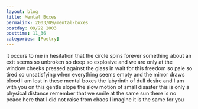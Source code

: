 ```yaml
---
layout: blog
title: Mental Boxes
permalink: 2003/09/mental-boxes
postday: 09/22 2003
posttime: 11_36
categories: [Poetry]
---
```


it occurs to me in hesitation
that the circle spins forever
something about an exit seems so
unbroken so deep so explosive
and we are only at the window
cheeks pressed against the glass
in wait for this freedom so
pale so tired so unsatisfying
when everything seems empty
and the mirror draws blood
I am lost in these mental boxes
the labyrinth of dull desire
and I am with you on this gentle slope
the slow motion of small disaster
this is only a physical distance
remember that we smile at the same sun
there is no peace here that I did not
raise from chaos I imagine
it is the same for you
